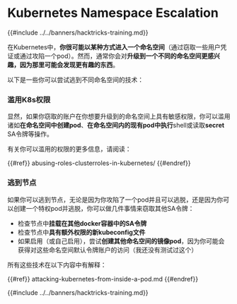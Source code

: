 # Kubernetes Namespace Escalation

{{#include ../../banners/hacktricks-training.md}}

在Kubernetes中，**你很可能以某种方式进入一个命名空间**（通过窃取一些用户凭证或通过攻陷一个pod）。然而，通常你会对**升级到一个不同的命名空间更感兴趣，因为那里可能会发现更有趣的东西**。

以下是一些你可以尝试逃到不同命名空间的技术：

### 滥用K8s权限

显然，如果你窃取的账户在你想要升级到的命名空间上具有敏感权限，你可以滥用诸如**在命名空间中创建pod**、**在命名空间内的现有pod中执行**shell或读取**secret** SA令牌等操作。

有关你可以滥用的权限的更多信息，请阅读：

{{#ref}}
abusing-roles-clusterroles-in-kubernetes/
{{#endref}}

### 逃到节点

如果你可以逃到节点，无论是因为你攻陷了一个pod并且可以逃脱，还是因为你可以创建一个特权pod并逃脱，你可以做几件事情来窃取其他SA令牌：

- 检查节点中**挂载在其他docker容器中的SA令牌**
- 检查节点中**具有额外权限的新kubeconfig文件**
- 如果启用（或自己启用），尝试**创建其他命名空间的镜像pod**，因为你可能会获得对这些命名空间默认令牌账户的访问（我还没有测试过这个）

所有这些技术在以下内容中有解释：

{{#ref}}
attacking-kubernetes-from-inside-a-pod.md
{{#endref}}

{{#include ../../banners/hacktricks-training.md}}
